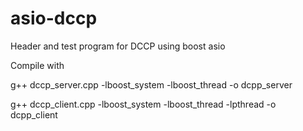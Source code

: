 asio-dccp
=========

Header and test program for DCCP using boost asio

Compile with 

g++ dccp_server.cpp -lboost_system -lboost_thread -o dcpp_server

g++ dccp_client.cpp -lboost_system -lboost_thread -lpthread -o dcpp_client


